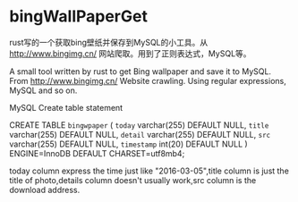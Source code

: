 # bingWallPaperGet
rust写的一个获取bing壁纸并保存到MySQL的小工具。从 http://www.bingimg.cn/ 网站爬取。用到了正则表达式，MySQL等。

A small tool written by rust to get Bing wallpaper and save it to MySQL. From http://www.bingimg.cn/ Website crawling. Using regular expressions, MySQL and so on.

MySQL  Create table statement

CREATE TABLE `bingwpaper` (
  `today` varchar(255) DEFAULT NULL,
  `title` varchar(255) DEFAULT NULL,
  `detail` varchar(255) DEFAULT NULL,
  `src` varchar(255) DEFAULT NULL,
  `timestamp` int(20) DEFAULT NULL
) ENGINE=InnoDB DEFAULT CHARSET=utf8mb4;

today column express the time just like "2016-03-05",title column is just the title of photo,details column doesn't usually work,src column is the download address.
